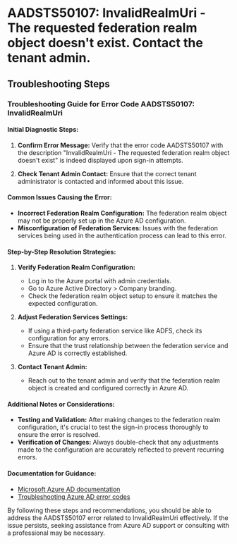 # AADSTS50107: InvalidRealmUri - The requested federation realm object doesn't exist. Contact the tenant admin.


## Troubleshooting Steps
### Troubleshooting Guide for Error Code AADSTS50107: InvalidRealmUri

#### Initial Diagnostic Steps:
1. **Confirm Error Message:** Verify that the error code AADSTS50107 with the description "InvalidRealmUri - The requested federation realm object doesn't exist" is indeed displayed upon sign-in attempts.
   
2. **Check Tenant Admin Contact:** Ensure that the correct tenant administrator is contacted and informed about this issue.

#### Common Issues Causing the Error:
- **Incorrect Federation Realm Configuration:** The federation realm object may not be properly set up in the Azure AD configuration.
- **Misconfiguration of Federation Services:** Issues with the federation services being used in the authentication process can lead to this error.

#### Step-by-Step Resolution Strategies:
1. **Verify Federation Realm Configuration:**
   - Log in to the Azure portal with admin credentials.
   - Go to Azure Active Directory > Company branding.
   - Check the federation realm object setup to ensure it matches the expected configuration.

2. **Adjust Federation Services Settings:**
   - If using a third-party federation service like ADFS, check its configuration for any errors.
   - Ensure that the trust relationship between the federation service and Azure AD is correctly established.

3. **Contact Tenant Admin:**
   - Reach out to the tenant admin and verify that the federation realm object is created and configured correctly in Azure AD.

#### Additional Notes or Considerations:
- **Testing and Validation:** After making changes to the federation realm configuration, it's crucial to test the sign-in process thoroughly to ensure the error is resolved.
- **Verification of Changes:** Always double-check that any adjustments made to the configuration are accurately reflected to prevent recurring errors.

#### Documentation for Guidance:
- [Microsoft Azure AD documentation](https://docs.microsoft.com/en-us/azure/active-directory/)
- [Troubleshooting Azure AD error codes](https://docs.microsoft.com/en-us/azure/active-directory/develop/troubleshoot-error-codes)

By following these steps and recommendations, you should be able to address the AADSTS50107 error related to InvalidRealmUri effectively. If the issue persists, seeking assistance from Azure AD support or consulting with a professional may be necessary.